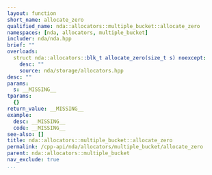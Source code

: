 ```yaml
---
layout: function
short_name: allocate_zero
qualified_name: nda::allocators::multiple_bucket::allocate_zero
namespaces: [nda, allocators, multiple_bucket]
includer: nda/nda.hpp
brief: ""
overloads:
  struct nda::allocators::blk_t allocate_zero(size_t s) noexcept:
    desc: ""
    source: nda/storage/allocators.hpp
desc: ""
params:
  s: __MISSING__
tparams:
  {}
return_value: __MISSING__
example:
  desc: __MISSING__
  code: __MISSING__
see-also: []
title: nda::allocators::multiple_bucket::allocate_zero
permalink: /cpp-api/nda/allocators/multiple_bucket/allocate_zero
parent: nda::allocators::multiple_bucket
nav_exclude: true
...
```


